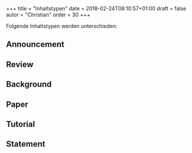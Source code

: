 +++
title = "Inhaltstypen"
date = 2018-02-24T08:10:57+01:00
draft = false
autor = "Christian"
order = 30
+++

Folgende Inhaltstypen werden unterschieden:

## Announcement

## Review

## Background

## Paper

## Tutorial

## Statement

